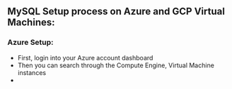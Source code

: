 ## MySQL Setup process on Azure and GCP Virtual Machines:
### Azure Setup:
- First, login into your Azure account dashboard
- Then you can search through the Compute Engine, Virtual Machine instances
- 
